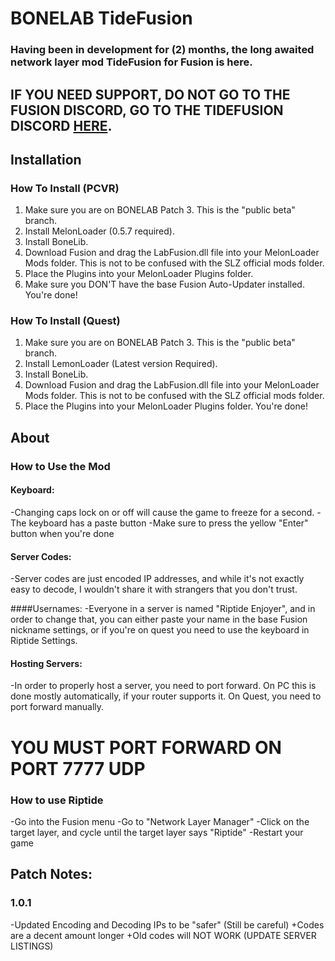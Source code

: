 BONELAB TideFusion
==================

### Having been in development for (2) months, the long awaited network layer mod TideFusion for Fusion is here.

IF YOU NEED SUPPORT, DO NOT GO TO THE FUSION DISCORD, GO TO THE TIDEFUSION DISCORD [HERE](https://discord.gg/YyXK2U7GsU).
-------------------------------------------------------------------------------------------------------------------------

Installation
------------

### How To Install (PCVR)

1.  Make sure you are on BONELAB Patch 3. This is the "public beta" branch.
2.  Install MelonLoader (0.5.7 required).
3.  Install BoneLib.
4.  Download Fusion and drag the LabFusion.dll file into your MelonLoader Mods folder. This is not to be confused with the SLZ official mods folder.
5.  Place the Plugins into your MelonLoader Plugins folder.
6.  Make sure you DON'T have the base Fusion Auto-Updater installed. You're done!

### How To Install (Quest)

1.  Make sure you are on BONELAB Patch 3. This is the "public beta" branch.
2.  Install LemonLoader (Latest version Required).
3.  Install BoneLib.
4.  Download Fusion and drag the LabFusion.dll file into your MelonLoader Mods folder. This is not to be confused with the SLZ official mods folder.
5.  Place the Plugins into your MelonLoader Plugins folder. You're done!

About
-----

### How to Use the Mod

#### Keyboard:

\-Changing caps lock on or off will cause the game to freeze for a second. -The keyboard has a paste button -Make sure to press the yellow "Enter" button when you're done

#### Server Codes:

\-Server codes are just encoded IP addresses, and while it's not exactly easy to decode, I wouldn't share it with strangers that you don't trust.

####Usernames: -Everyone in a server is named "Riptide Enjoyer", and in order to change that, you can either paste your name in the base Fusion nickname settings, or if you're on quest you need to use the keyboard in Riptide Settings.

#### Hosting Servers:

\-In order to properly host a server, you need to port forward. On PC this is done mostly automatically, if your router supports it. On Quest, you need to port forward manually.

YOU MUST PORT FORWARD ON PORT 7777 UDP
======================================

### How to use Riptide

\-Go into the Fusion menu -Go to "Network Layer Manager" -Click on the target layer, and cycle until the target layer says "Riptide" -Restart your game

Patch Notes:
------------

### 1.0.1

\-Updated Encoding and Decoding IPs to be "safer" (Still be careful) +Codes are a decent amount longer +Old codes will NOT WORK (UPDATE SERVER LISTINGS)
